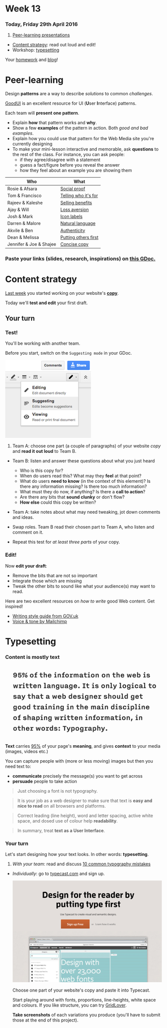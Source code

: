 # Week 13

### Today, Friday 29th April 2016

1. [Peer-learning presentations](#peer-learning) 
* [Content strategy](#content-strategy): read out loud and edit!
* Workshop: [typesetting](#typesetting)

Your [homework](#homework) and [blog](#blog)!


# Peer-learning

Design **patterns** are a way to describe *solutions* to common *challenges*. 

[GoodUI](http://goodui.org) is an excellent resource for UI (**U**ser **I**nterface) patterns.

Each team will **present one pattern**. 

* Explain **how** that pattern works and **why**. 
* Show a few **examples** of the pattern in action. Both *good and bad examples*.   
* Explain how you could use that pattern for the Web Media site you're currently designing
* To make your mini-lesson interactive and memorable, ask **questions** to the rest of the class. For instance, you can ask people:
	* if they agree/disagree with a statement
	* guess a fact/figure before you reveal the answer
 	* how they feel about an example you are showing them

Who | What
--- | ----
Rosie & Afsara  | [Social proof](http://goodui.org/#4)
Tom & Francisco | [Telling who it's for](http://goodui.org/#9)
Rajeev & Kaleshe | [Selling benefits](http://goodui.org/#24)
Ajay & Will | [Loss aversion](http://goodui.org/#30)
Josh & Mark | [Icon labels](http://goodui.org/#47) 
Darren & Malore | [Natural language](http://goodui.org/#48)
Akvile & Ben | [Authenticity](http://goodui.org/#65) 
Dean & Melissa | [Putting others first](http://goodui.org/#67)
Jennifer & Joe & Shajee | [Concise copy](http://goodui.org/#69)

### Paste your links (slides, research, inspirations) on [this GDoc.](https://docs.google.com/document/d/1HIpwLhBqKPyxLBTkOX0eIQckrT1QEJfbqi4eUmICmZ4/edit?usp=sharing)


# Content strategy

[Last week](../12) you started working on your website's [**copy**](../12#copy). 

Today we'll **test and edit** your first draft.

## Your turn

### Test!

You'll be working with another team. 

Before you start, switch on the `Suggesting mode` in your GDoc.

![](assets/suggesting.png)

1. Team A: choose one part (a couple of paragraphs) of your website *copy* and **read it out loud** to Team B.
* Team B: listen and answer these questions about what you just heard 

	* Who is this copy for?
	* When do users read this? What may they **feel** at that point?
	* What do users **need to know** (in the context of this element)? Is there any information missing? Is there too much information?
	* What must they do now, if anything? Is there a **call to action**? 
	* Are there any bits that **sound clunky** or don't flow?
	* **How else** could this copy be written?
* Team A: take notes about what may need tweaking, jot down comments and ideas.
* Swap roles. Team B read their chosen part to Team A, who listen and comment on it.
* Repeat this test for *at least three parts* of your copy.

### Edit!

Now **edit your draft**: 

* Remove the bits that are not so important
* Integrate those which are missing
* Tweak the other bits to sound like what your audience(s) may want to read.

Here are two excellent resources on *how to write* good Web content. Get inspired!

* [Writing style guide from GOV.uk](https://www.gov.uk/guidance/content-design/writing-for-gov-uk)
* [Voice & tone by Mailchimp](http://styleguide.mailchimp.com/voice-and-tone)


# Typesetting

### Content is mostly **text**

[![](assets/95-percent-typography.png)](https://ia.net/know-how/the-web-is-all-about-typography-period)

**Text** carries [95%](https://ia.net/know-how/the-web-is-all-about-typography-period) of your page's **meaning**, and gives **context** to your media (images, videos etc.)

You can capture people with (more or less moving) images but then you need text to:

* **communicate** precisely the message(s) you want to get across 
* **persuade** people to take action

> Just choosing a font is not typography.

> It is your job as a web designer to make sure that text is **easy and nice to read** on all browsers and platforms. 

> Correct leading (line height), word and letter spacing, active white space, and dosed use of colour help **readability**.

> In summary, treat **text as a User Interface**.

### Your turn

Let's start designing how your text looks. In other words: **typesetting**.

1. *With your team*: read and discuss [10 common typography mistakes](http://www.thedesigncubicle.com/2008/12/10-common-typography-mistakes/)
* *Individually*: go to [typecast.com](https://typecast.com) and sign up. 

	[![](assets/typecast.png)](https://typecast.com)

	Choose one part of your website's copy and paste it into Typecast. 

	Start playing around with fonts, proportions, line-heights, white space and colours. If you like structure, you can try [GridLover](http://www.gridlover.net/try).
	
	**Take screenshots** of each variations you produce (you'll have to submit those at the end of this project).

